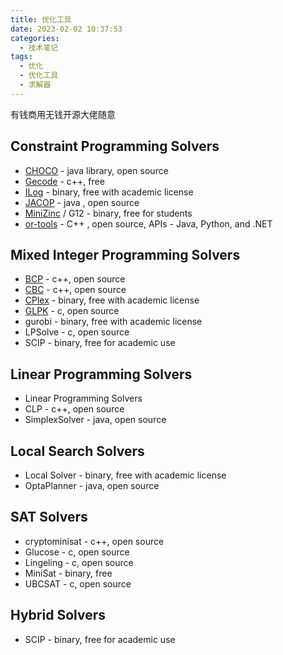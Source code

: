 ```yaml
---
title: 优化工具
date: 2023-02-02 10:37:53
categories:
  - 技术笔记
tags: 
  - 优化
  - 优化工具
  - 求解器
---
```


有钱商用无钱开源大佬随意

## Constraint Programming Solvers


- [CHOCO](https://choco-solver.org/docs/getting-started/ "CHOCO") - java library, open source
- [Gecode](https://www.gecode.org/index.html "Gecode") - c++, free
- [ILog](https://www.ibm.com/support/pages/how-do-i-download-cplex-optimization-studio?mhsrc=ibmsearch_a&mhq=ILOG "ILOG") - binary, free with academic license
- [JACOP](https://osolpro.atlassian.net/wiki/spaces/JACOP/pages/26279944/JaCoP+-+Java+Constraint+Programming+solver "JACOP") - java , open source
- [MiniZinc](https://www.minizinc.org/ "MiniZinc") / G12 - binary, free for students
- [or-tools](https://github.com/google/or-tools "or-tools") - C++ , open source, APIs - Java, Python, and .NET


## Mixed Integer Programming Solvers
- [BCP](https://www.coin-or.org/Bcp/ "BCP") - c++, open source
- [CBC](https://www.coin-or.org/Cbc/ "CBC") - c++, open source
- [CPlex](https://www.ibm.com/products?q=Cplex "CPlex") - binary, free with academic license
- [GLPK](https://www.gnu.org/software/glpk/ "GLPK") - c, open source
- gurobi - binary, free with academic license
- LPSolve - c, open source
- SCIP - binary, free for academic use

## Linear Programming Solvers
- Linear Programming Solvers
- CLP - c++, open source
- SimplexSolver - java, open source

## Local Search Solvers
- Local Solver - binary, free with academic license
- OptaPlanner - java, open source

## SAT Solvers
- cryptominisat - c++, open source
- Glucose - c, open source
- Lingeling - c, open source
- MiniSat - binary, free
- UBCSAT - c, open source

## Hybrid Solvers
- SCIP - binary, free for academic use



